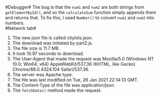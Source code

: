 #Debugger#
The bug is that the `num1` and `num2` are both strings from `getElementById()`, and so the `calculateSum` function simply appends them and returns that. To fix this, I used `Number()` to convert `num1` and `num2` into numbers.  
#Network tab#
1. The new json file is called citylots.json.
2. The download was initiated by part2.js.
3. The file size is 11.7 MB.
4. It took 10.97 seconds to download.
5. The User-Agent that made the request was Mozilla/5.0 (Windows NT 10.0; Win64; x64) AppleWebKit/537.36 (KHTML, like Gecko) Chrome/88.0.4324.104 Safari/537.36.
6. The server was Apache type.
7. The file was last modified on Tue, 26 Jan 2021 22:14:13 GMT.
8. The Content-Type of the file was application/json.
9. The `fetchData()` method made the request.